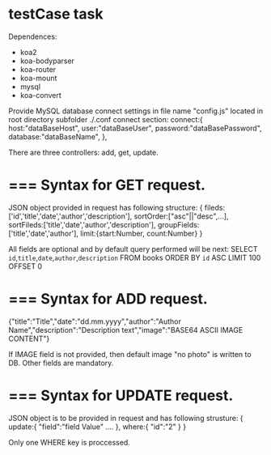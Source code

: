 # testCase task

Dependences:
- koa2
- koa-bodyparser
- koa-router
- koa-mount
- mysql
- koa-convert

Provide MySQL database connect settings in file name "config.js" located in root directory subfolder ./.conf
connect section:
  connect:{
    host:"dataBaseHost",
    user:"dataBaseUser",
    password:"dataBasePassword",
    database:"dataBaseName",
  },

There are three controllers: add, get, update.

===
Syntax for GET request.
===
JSON object provided in request has following structure:
 {
  fileds:['id','title','date','author','description'],
  sortOrder:["asc"||"desc",...],
  sortFileds:['title','date','author','description'],
  groupFields:['title','date','author'],
  limit:{start:Number, count:Number}
 }
 
 All fields are optional and by default query performed will be next:
 SELECT `id`,`title`,`date`,`author`,`description` FROM books ORDER BY `id` ASC LIMIT 100 OFFSET 0
 
 ===
 Syntax for ADD request.
 ===
 {"title":"Title","date":"dd.mm.yyyy","author":"Author Name","description":"Description text","image":"BASE64 ASCII IMAGE CONTENT"}
 
 If IMAGE field is not provided, then default image "no photo" is written to DB.
 Other fields are mandatory.
 
 ===
 Syntax for UPDATE request.
 ===
 JSON object is to be provided in request and has following strusture:
 {
 update:{
  "field":"field Value"
  ....
  },
  where:{
    "id":"2"
  }
 }
 
 Only one WHERE key is proccessed.
 

